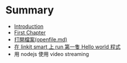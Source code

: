 # Summary

* [Introduction](README.md)
* [First Chapter](chapter1.md)
* [打開檔案(openfile.md)](da_kai_dang_684828_openfile__md.md)
* [在 linkit smart 上 run 第一隻 Hello world 程式](zai_linkit_smart_shang_run_di_yi_zhi_hello_world_cheng_shi.md)
* 用 nodejs 使用 video streaming

